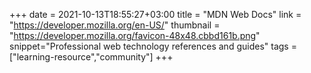 +++
date = 2021-10-13T18:55:27+03:00
title = "MDN Web Docs"
link = "https://developer.mozilla.org/en-US/"
thumbnail = "https://developer.mozilla.org/favicon-48x48.cbbd161b.png"
snippet="Professional web technology references and guides"
tags = ["learning-resource","community"]
+++ 
